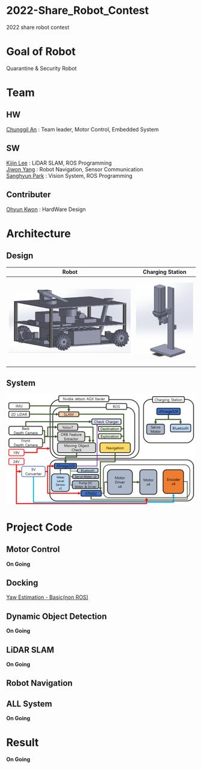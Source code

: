 # 2022-Share_Robot_Contest
2022 share robot contest  

# Goal of Robot
Quarantine & Security Robot

# Team
## HW
[Chunggil An](https://github.com/chunggilan) : Team leader, Motor Control, Embedded System  
## SW
[Kijin Lee](https://github.com/Daidalos99) : LiDAR SLAM, ROS Programming  
[Jiwon Yang](https://github.com/ynji1) : Robot Navigation, Sensor Communication  
[Sanghyun Park](https://github.com/SanghyunPark01) : Vision System, ROS Programming
## Contributer 
[Ohyun Kwon](https://github.com/OhyunKwon99) : HardWare Design

# Architecture
## Design
|Robot|Charging Station|
|:--:|:--:|
|<p align="center"><img src="image/HW_Robot.png" width="800px"></p> |<p align="center"><img src="image/HW_Charger.png" width="300px"></p> |

## System
<p align="center"><img src="image/system_architecture.png" width="800px"></p>  

# Project Code 
## Motor Control
**On Going** 
## Docking
[Yaw Estimation - Basic(non ROS)](https://github.com/SanghyunPark01/Yaw-Estimation)

## Dynamic Object Detection
**On Going** 

## LiDAR SLAM
**On Going** 

## Robot Navigation

## ALL System
**On Going** 

# Result
**On Going**